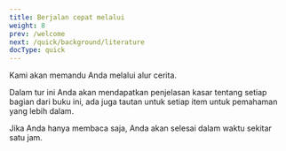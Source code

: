 ```yaml
---
title: Berjalan cepat melalui
weight: 8
prev: /welcome
next: /quick/background/literature
docType: quick
---
```


Kami akan memandu Anda melalui alur cerita.

Dalam tur ini Anda akan mendapatkan penjelasan kasar tentang setiap bagian dari buku ini, ada juga tautan untuk setiap item untuk pemahaman yang lebih dalam.

Jika Anda hanya membaca saja, Anda akan selesai dalam waktu sekitar satu jam.